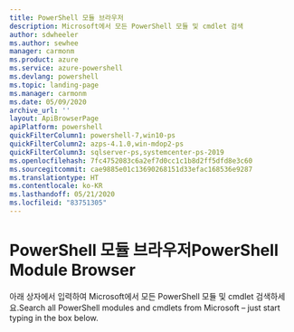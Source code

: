 ```yaml
---
title: PowerShell 모듈 브라우저
description: Microsoft에서 모든 PowerShell 모듈 및 cmdlet 검색
author: sdwheeler
ms.author: sewhee
manager: carmonm
ms.product: azure
ms.service: azure-powershell
ms.devlang: powershell
ms.topic: landing-page
ms.manager: carmonm
ms.date: 05/09/2020
archive_url: ''
layout: ApiBrowserPage
apiPlatform: powershell
quickFilterColumn1: powershell-7,win10-ps
quickFilterColumn2: azps-4.1.0,win-mdop2-ps
quickFilterColumn3: sqlserver-ps,systemcenter-ps-2019
ms.openlocfilehash: 7fc4752083c6a2ef7d0cc1c1b8d2ff5dfd8e3c60
ms.sourcegitcommit: cae9885e01c13690268151d33efac168536e9287
ms.translationtype: HT
ms.contentlocale: ko-KR
ms.lasthandoff: 05/21/2020
ms.locfileid: "83751305"
---
```

# <a name="powershell-module-browser"></a><span data-ttu-id="7347a-103">PowerShell 모듈 브라우저</span><span class="sxs-lookup"><span data-stu-id="7347a-103">PowerShell Module Browser</span></span>

<span data-ttu-id="7347a-104">아래 상자에서 입력하여 Microsoft에서 모든 PowerShell 모듈 및 cmdlet 검색하세요.</span><span class="sxs-lookup"><span data-stu-id="7347a-104">Search all PowerShell modules and cmdlets from Microsoft – just start typing in the box below.</span></span>
